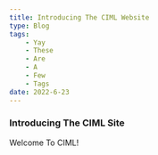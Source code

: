 ```yaml
---
title: Introducing The CIML Website
type: Blog
tags:
    - Yay
    - These
    - Are
    - A
    - Few
    - Tags
date: 2022-6-23
---
```


<h3>Introducing The CIML Site</h3>
Welcome To CIML!